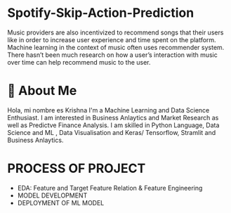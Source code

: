 # Spotify-Skip-Action-Prediction
Music providers are also incentivized to recommend songs that their users like in order to increase user experience and time spent on the platform. Machine learning in the context of music often uses recommender system. There hasn’t been much research on how a user’s interaction with music over time can help recommend music to the user.
# 🚀 About Me
Hola, mi nombre es Krishna I'm a Machine Learning and Data Science Enthusiast. I am interested in Business Anlaytics and Market Research as well as Predictve Finance Analysis. I am skilled in Python Language, Data Science and ML , Data Visualisation and Keras/ Tensorflow, Stramlit and Business Anlaytics.
# PROCESS OF PROJECT
* EDA: Feature and Target Feature Relation & Feature Engineering
* MODEL DEVELOPMENT
* DEPLOYMENT OF ML MODEL

